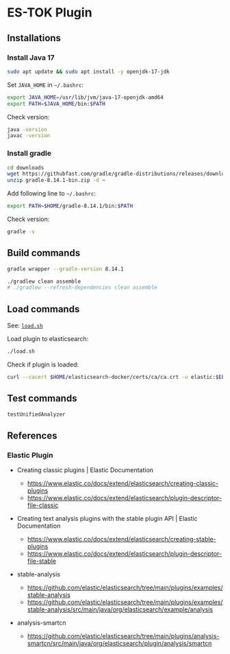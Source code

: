 # ES-TOK Plugin

## Installations

### Install Java 17

```sh
sudo apt update && sudo apt install -y openjdk-17-jdk
```

Set `JAVA_HOME` in `~/.bashrc`:

```sh
export JAVA_HOME=/usr/lib/jvm/java-17-openjdk-amd64
export PATH=$JAVA_HOME/bin:$PATH
```

Check version:

```sh
java -version
javac -version
```

### Install gradle

```sh
cd downloads
wget https://githubfast.com/gradle/gradle-distributions/releases/download/v8.14.1/gradle-8.14.1-bin.zip
unzip gradle-8.14.1-bin.zip -d ~
```

Add following line to `~/.bashrc`:

```sh
export PATH=$HOME/gradle-8.14.1/bin:$PATH
```

Check version:

```sh
gradle -v
```

## Build commands

```sh
gradle wrapper --gradle-version 8.14.1
```

```sh
./gradlew clean assemble
# ./gradlew --refresh-dependencies clean assemble
```

## Load commands

See: [`load.sh`](./load.sh)

Load plugin to elasticsearch:

```sh
./load.sh
```

Check if plugin is loaded:

```sh
curl --cacert $HOME/elasticsearch-docker/certs/ca/ca.crt -u elastic:$ELASTIC_PASSWORD -X GET "https://localhost:19200/_cat/plugins?v"
```

## Test commands

```sh
testUnifiedAnalyzer
```


## References

### Elastic Plugin

* Creating classic plugins | Elastic Documentation
  * https://www.elastic.co/docs/extend/elasticsearch/creating-classic-plugins
  * https://www.elastic.co/docs/extend/elasticsearch/plugin-descriptor-file-classic

* Creating text analysis plugins with the stable plugin API | Elastic Documentation
  * https://www.elastic.co/docs/extend/elasticsearch/creating-stable-plugins
  * https://www.elastic.co/docs/extend/elasticsearch/plugin-descriptor-file-stable

* stable-analysis
  * https://github.com/elastic/elasticsearch/tree/main/plugins/examples/stable-analysis
  * https://github.com/elastic/elasticsearch/tree/main/plugins/examples/stable-analysis/src/main/java/org/elasticsearch/example/analysis

* analysis-smartcn
  * https://github.com/elastic/elasticsearch/tree/main/plugins/analysis-smartcn/src/main/java/org/elasticsearch/plugin/analysis/smartcn